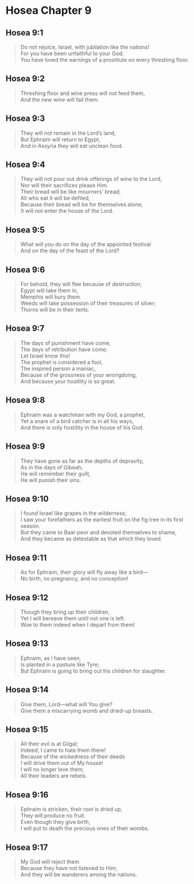 # Hosea Chapter 9

## Hosea 9:1

> Do not rejoice, Israel, with jubilation like the nations!  
> For you have been unfaithful to your God;  
> You have loved the earnings of a prostitute on every threshing floor.

## Hosea 9:2

> Threshing floor and wine press will not feed them,  
> And the new wine will fail them.

## Hosea 9:3

> They will not remain in the Lord’s land,  
> But Ephraim will return to Egypt,  
> And in Assyria they will eat unclean food.

## Hosea 9:4

> They will not pour out drink offerings of wine to the Lord,  
> Nor will their sacrifices please Him.  
> Their bread will be like mourners’ bread;  
> All who eat it will be defiled,  
> Because their bread will be for themselves alone;  
> It will not enter the house of the Lord.

## Hosea 9:5

> What will you do on the day of the appointed festival  
> And on the day of the feast of the Lord?

## Hosea 9:6

> For behold, they will flee because of destruction;  
> Egypt will take them in,  
> Memphis will bury them.  
> Weeds will take possession of their treasures of silver;  
> Thorns will be in their tents.

## Hosea 9:7

> The days of punishment have come,  
> The days of retribution have come;  
> Let Israel know this!  
> The prophet is considered a fool,  
> The inspired person a maniac,  
> Because of the grossness of your wrongdoing,  
> And because your hostility is so great.

## Hosea 9:8

> Ephraim was a watchman with my God, a prophet,  
> Yet a snare of a bird catcher is in all his ways,  
> And there is only hostility in the house of his God.

## Hosea 9:9

> They have gone as far as the depths of depravity,  
> As in the days of Gibeah;  
> He will remember their guilt,  
> He will punish their sins.

## Hosea 9:10

> I found Israel like grapes in the wilderness;  
> I saw your forefathers as the earliest fruit on the fig tree in its first season.  
> But they came to Baal-peor and devoted themselves to shame,  
> And they became as detestable as that which they loved.

## Hosea 9:11

> As for Ephraim, their glory will fly away like a bird—  
> No birth, no pregnancy, and no conception!

## Hosea 9:12

> Though they bring up their children,  
> Yet I will bereave them until not one is left.  
> Woe to them indeed when I depart from them!

## Hosea 9:13

> Ephraim, as I have seen,  
> Is planted in a pasture like Tyre;  
> But Ephraim is going to bring out his children for slaughter.

## Hosea 9:14

> Give them, Lord—what will You give?  
> Give them a miscarrying womb and dried-up breasts.

## Hosea 9:15

> All their evil is at Gilgal;  
> Indeed, I came to hate them there!  
> Because of the wickedness of their deeds  
> I will drive them out of My house!  
> I will no longer love them;  
> All their leaders are rebels.

## Hosea 9:16

> Ephraim is stricken, their root is dried up,  
> They will produce no fruit.  
> Even though they give birth,  
> I will put to death the precious ones of their wombs.

## Hosea 9:17

> My God will reject them  
> Because they have not listened to Him;  
> And they will be wanderers among the nations.
